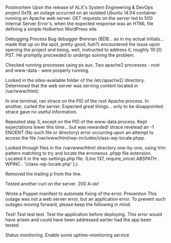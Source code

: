 Postmortem
Upon the release of ALX's System Engineering & DevOps project 0x19, an outage occurred on an isolated Ubuntu 14.04 container running an Apache web server. GET requests on the server led to 500 Internal Server Error's, when the expected response was an HTML file defining a simple Holberton WordPress site.

Debugging Process
Bug debugger Brennan (BDB... as in my actual initials... made that up on the spot, pretty good, huh?) encountered the issue upon opening the project and being, well, instructed to address it, roughly 19:20 PST. He promptly proceeded to undergo solving the problem.

Checked running processes using ps aux. Two apache2 processes - root and www-data - were properly running.

Looked in the sites-available folder of the /etc/apache2/ directory. Determined that the web server was serving content located in /var/www/html/.

In one terminal, ran strace on the PID of the root Apache process. In another, curled the server. Expected great things... only to be disappointed. strace gave no useful information.

Repeated step 3, except on the PID of the www-data process. Kept expectations lower this time... but was rewarded! strace revelead an -1 ENOENT (No such file or directory) error occurring upon an attempt to access the file /var/www/html/wp-includes/class-wp-locale.phpp.

Looked through files in the /var/www/html/ directory one-by-one, using Vim pattern matching to try and locate the erroneous .phpp file extension. Located it in the wp-settings.php file. (Line 137, require_once( ABSPATH . WPINC . '/class-wp-locale.php' );).

Removed the trailing p from the line.

Tested another curl on the server. 200 A-ok!

Wrote a Puppet manifest to automate fixing of the error.
Prevention
This outage was not a web server error, but an application error. To prevent such outages moving forward, please keep the following in mind.

Test! Test test test. Test the application before deploying. This error would have arisen and could have been addressed earlier had the app been tested.

Status monitoring. Enable some uptime-monitoring service
